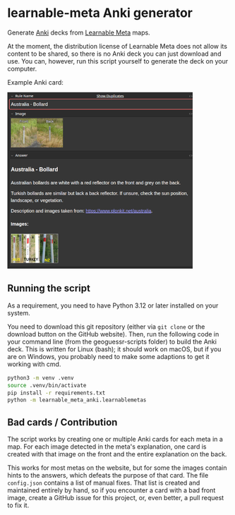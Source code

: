 # learnable-meta Anki generator

Generate [Anki](https://apps.ankiweb.net/) decks from [Learnable Meta](https://geometa-web.pages.dev/) maps.

At the moment, the distribution license of Learnable Meta does not allow its content to be shared, so there is no Anki
deck you can just download and use.
You can, however, run this script yourself to generate the deck on your computer.

Example Anki card:

![example_note.png](example_note.png)

## Running the script

As a requirement, you need to have Python 3.12 or later installed on your system.

You need to download this git repository (either via `git clone` or the download button on the GitHub website).
Then, run the following code in your command line (from the geoguessr-scripts folder) to build the Anki deck.
This is written for Linux (bash); it should work on macOS, but if you are on Windows, you probably need to make some
adaptions to get it working with cmd.

```bash
python3 -m venv .venv
source .venv/bin/activate
pip install -r requirements.txt
python -m learnable_meta_anki.learnablemetas
```

## Bad cards / Contribution

The script works by creating one or multiple Anki cards for each meta in a map.
For each image detected in the meta's explanation, one card is created with that image on the front and the entire
explanation on the back.

This works for most metas on the website, but for some the images contain hints to the answers, which defeats the
purpose of that card.
The file `config.json` contains a list of manual fixes.
That list is created and maintained entirely by hand, so if you encounter a card with a bad front image, create a GitHub
issue for this project, or, even better, a pull request to fix it.